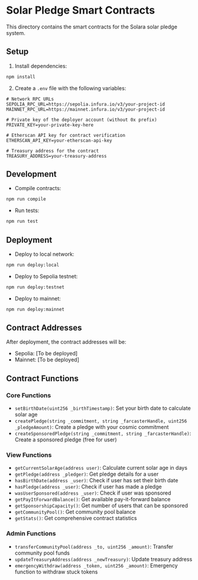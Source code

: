 # Solar Pledge Smart Contracts

This directory contains the smart contracts for the Solara solar pledge system.

## Setup

1. Install dependencies:
```bash
npm install
```

2. Create a `.env` file with the following variables:
```
# Network RPC URLs
SEPOLIA_RPC_URL=https://sepolia.infura.io/v3/your-project-id
MAINNET_RPC_URL=https://mainnet.infura.io/v3/your-project-id

# Private key of the deployer account (without 0x prefix)
PRIVATE_KEY=your-private-key-here

# Etherscan API key for contract verification
ETHERSCAN_API_KEY=your-etherscan-api-key

# Treasury address for the contract
TREASURY_ADDRESS=your-treasury-address
```

## Development

- Compile contracts:
```bash
npm run compile
```

- Run tests:
```bash
npm run test
```

## Deployment

- Deploy to local network:
```bash
npm run deploy:local
```

- Deploy to Sepolia testnet:
```bash
npm run deploy:testnet
```

- Deploy to mainnet:
```bash
npm run deploy:mainnet
```

## Contract Addresses

After deployment, the contract addresses will be:

- Sepolia: [To be deployed]
- Mainnet: [To be deployed]

## Contract Functions

### Core Functions
- `setBirthDate(uint256 _birthTimestamp)`: Set your birth date to calculate solar age
- `createPledge(string _commitment, string _farcasterHandle, uint256 _pledgeAmount)`: Create a pledge with your cosmic commitment
- `createSponsoredPledge(string _commitment, string _farcasterHandle)`: Create a sponsored pledge (free for user)

### View Functions
- `getCurrentSolarAge(address user)`: Calculate current solar age in days
- `getPledge(address _pledger)`: Get pledge details for a user
- `hasBirthDate(address _user)`: Check if user has set their birth date
- `hasPledge(address _user)`: Check if user has made a pledge
- `wasUserSponsored(address _user)`: Check if user was sponsored
- `getPayItForwardBalance()`: Get available pay-it-forward balance
- `getSponsorshipCapacity()`: Get number of users that can be sponsored
- `getCommunityPool()`: Get community pool balance
- `getStats()`: Get comprehensive contract statistics

### Admin Functions
- `transferCommunityPool(address _to, uint256 _amount)`: Transfer community pool funds
- `updateTreasuryAddress(address _newTreasury)`: Update treasury address
- `emergencyWithdraw(address _token, uint256 _amount)`: Emergency function to withdraw stuck tokens 